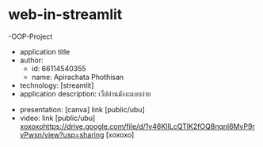 # web-in-streamlit
-OOP-Project
- application title
- author: 
  * id: 66114540355
  * name: Apirachata Phothisan
- technology: [streamlit]
- application description: เว็ปอ่านมังงะแบบง่าย

* presentation: [canva] link [public/ubu]
* video: link [public/ubu]
 [xoxoxo](https://drive.google.com/file/d/1y46KIILcQTlK2fOQ8nqnl6MvP9rvPwsn/view?usp=sharing)https://drive.google.com/file/d/1y46KIILcQTlK2fOQ8nqnl6MvP9rvPwsn/view?usp=sharing [xoxoxo]
